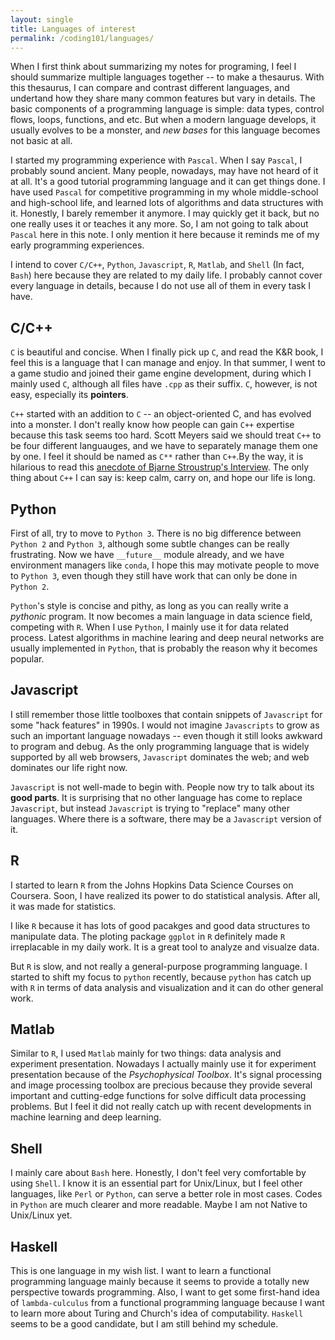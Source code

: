 ```yaml
---
layout: single
title: Languages of interest
permalink: /coding101/languages/
---
```


When I first think about summarizing my notes for programing, I feel I should summarize multiple languages together -- to make a thesaurus. With this thesaurus, I can compare and contrast different languages, and undertand how they share many common features but vary in details. The basic components of a programming language is simple: data types, control flows, loops, functions, and etc. But when a modern language develops, it usually evolves to be a monster, and *new bases* for this language becomes not basic at all.

I started my programming experience with `Pascal`. When I say `Pascal`, I probably sound ancient. Many people, nowadays, may have not heard of it at all. It's a good tutorial programming language and it can get things done. I have used `Pascal` for competitive programming in my whole middle-school and high-school life, and learned lots of algorithms and data structures with it. Honestly, I barely remember it anymore. I may quickly get it back, but no one really uses it or teaches it any more. So, I am not going to talk about `Pascal` here in this note. I only mention it here because it reminds me of my early programming experiences.

I intend to cover `C/C++`, `Python`, `Javascript`, `R`, `Matlab`, and `Shell` (In fact, `Bash`) here because they are related to my daily life. I probably cannot cover every language in details, because I do not use all of them in every task I have. 

## C/C++

`C` is beautiful and concise. When I finally pick up `C`, and read the K&R book, I feel this is a language that I can manage and enjoy. In that summer, I went to a game studio and joined their game engine development, during which I mainly used `C`, although all files have `.cpp` as their suffix. `C`, however, is not easy, especially its **pointers**. 

`C++` started with an addition to `C` -- an object-oriented C, and has evolved into a monster. I don't really know how people can gain `C++` expertise because this task seems too hard. Scott Meyers said we should treat `C++` to be four different languauges, and we have to separately manage them one by one. I feel it should be named as `C**` rather than `C++`.By the way, it is hilarious to read this [anecdote of Bjarne Stroustrup's Interview](http://harmful.cat-v.org/software/c++/I_did_it_for_you_all). The only thing about `C++` I can say is: keep calm, carry on, and hope our life is long. 

## Python

First of all, try to move to `Python 3`. There is no big difference between `Python 2` and `Python 3`, although some subtle changes can be really frustrating. Now we have `__future__` module already, and we have environment managers like `conda`, I hope this may motivate people to move to `Python 3`, even though they still have work that can only be done in `Python 2`.

`Python`'s style is concise and pithy, as long as you can really write a *pythonic* program. It now becomes a main language in data science field, competing with `R`. When I use `Python`, I mainly use it for data related process. Latest algorithms in machine learing and deep neural networks are usually implemented in `Python`, that is probably the reason why it becomes popular.

## Javascript

I still remember those little toolboxes that contain snippets of `Javascript` for some "hack features" in 1990s. I would not imagine `Javascripts` to grow as such an important language nowadays -- even though it still looks awkward to program and debug. As the only programming language that is widely supported by all web browsers, `Javascript` dominates the web; and web dominates our life right now.  

`Javascript` is not well-made to begin with. People now try to talk about its **good parts**. It is surprising that no other language has come to replace `Javascript`, but instead `Javascript` is trying to "replace" many other languages. Where there is a software, there may be a `Javascript` version of it.

## R

I started to learn `R` from the Johns Hopkins Data Science Courses on Coursera. Soon, I have realized its power to do statistical analysis. After all, it was made for statistics. 

I like `R` because it has lots of good pacakges and good data structures to manipulate data. The ploting package `ggplot` in `R` definitely made `R` irreplacable in my daily work. It is a great tool to analyze and visualze data.

But `R` is slow, and not really a general-purpose programming language. I started to shift my focus to `python` recently, because `python` has catch up with `R` in terms of data analysis and visualization and it can do other general work.

## Matlab

Similar to `R`, I used `Matlab` mainly for two things: data analysis and experiment presentation. Nowadays I actually mainly use it for experiment presentation because of the *Psychophysical Toolbox*. It's signal processing and image processing toolbox are precious because they provide several important and cutting-edge functions for solve difficult data processing problems. But I feel it did not really catch up with recent developments in machine learning and deep learning.

## Shell 

I mainly care about `Bash` here. Honestly, I don't feel very comfortable by using `Shell`. I know it is an essential part for Unix/Linux, but I feel other languages, like `Perl` or `Python`, can serve a better role in most cases. Codes in `Python` are much clearer and more readable. Maybe I am not Native to Unix/Linux yet.  

## Haskell

This is one language in my wish list. I want to learn a functional programming language mainly because it seems to provide a totally new perspective towards programming. Also, I want to get some first-hand idea of `lambda-culculus` from a functional programming language because I want to learn more about Turing and Church's idea of computability. `Haskell` seems to be a good candidate, but I am still behind my schedule.

